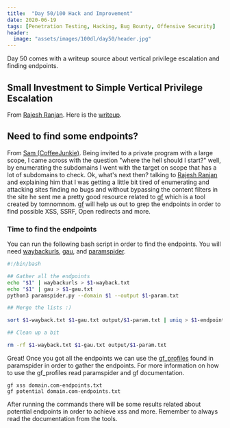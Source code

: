 ```yaml
---
title:  "Day 50/100 Hack and Improvement"
date: 2020-06-19
tags: [Penetration Testing, Hacking, Bug Bounty, Offensive Security]
header: 
  image: "assets/images/100dl/day50/header.jpg"
---
```


Day 50 comes with a writeup source about vertical privilege escalation and finding endpoints. 

## Small Investment to Simple Vertical Privilege Escalation

From [Rajesh Ranjan](https://twitter.com/eh_rajesh). Here is the [writeup](https://medium.com/@aniltom/magic-of-the-back-slash-d868e66b532a). 

## Need to find some endpoints?

From [Sam (CoffeeJunkie)](https://twitter.com/coffeejunkiee_). Being invited to a private program with a large scope, I came across with the question "where the hell should I start?" well, by enumerating the subdomains I went with the target on scope that has a lot of subdomains to check. Ok, what's next then? talking to [Rajesh Ranjan](https://twitter.com/eh_rajesh) and explaining him that I was getting a little bit tired of enumerating and attacking sites finding no bugs and without bypassing the content filters in the site he sent me a pretty good resource related to [gf](https://github.com/tomnomnom/gf) which is a tool created by tomnomnom.  [gf](https://github.com/tomnomnom/gf) will help us out to grep the endpoints in order to find possible XSS, SSRF, Open redirects and more.

### Time to find the endpoints

You can run the following bash script in order to find the endpoints. You will need [waybackurls](https://github.com/tomnomnom/waybackurls), [gau](https://github.com/lc/gau), and [paramspider](https://github.com/devanshbatham/ParamSpider).

```bash
#!/bin/bash

## Gather all the endpoints
echo "$1" | waybackurls > $1-wayback.txt
echo "$1" | gau > $1-gau.txt
python3 paramspider.py --domain $1 --output $1-param.txt

## Merge the lists :)

sort $1-wayback.txt $1-gau.txt output/$1-param.txt | uniq > $1-endpoints.txt

## Clean up a bit 

rm -rf $1-wayback.txt $1-gau.txt output/$1-param.txt

```

Great! Once you got all the endpoints we can use the [gf_profiles](https://github.com/devanshbatham/ParamSpider/tree/master/gf_profiles) found in paramspider in order to gather the endpoints. For more information on how to use the gf_profiles read paramspider and gf documentation. 

```
gf xss domain.com-endpoints.txt
gf potential domain.com-endpoints.txt
```

After running the commands there will be some results related about potential endpoints in order to achieve xss and more. Remember to always read the documentation from the tools. 
